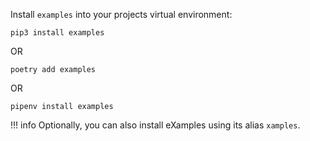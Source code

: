 Install `examples` into your projects virtual environment:

`pip3 install examples`

OR

`poetry add examples`

OR

`pipenv install examples`

<script id="asciicast-267485" src="https://asciinema.org/a/267485.js" async></script>

!!! info
    Optionally, you can also install eXamples using its alias `xamples`.
